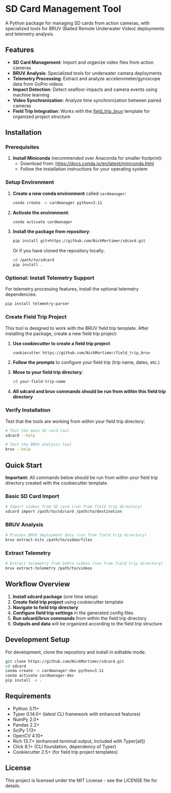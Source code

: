 # SD Card Management Tool

A Python package for managing SD cards from action cameras, with specialized tools for BRUV (Baited Remote Underwater Video) deployments and telemetry analysis.

## Features

- **SD Card Management**: Import and organize video files from action cameras
- **BRUV Analysis**: Specialized tools for underwater camera deployments
- **Telemetry Processing**: Extract and analyze accelerometer/gyroscope data from GoPro videos
- **Impact Detection**: Detect seafloor impacts and camera events using machine learning
- **Video Synchronization**: Analyze time synchronization between paired cameras
- **Field Trip Integration**: Works with the [field_trip_bruv](https://github.com/NickMortimer/field_trip_bruv) template for organized project structure

## Installation

### Prerequisites

1. **Install Miniconda** (recommended over Anaconda for smaller footprint):
   - Download from: https://docs.conda.io/en/latest/miniconda.html
   - Follow the installation instructions for your operating system

### Setup Environment

1. **Create a new conda environment** called `cardmanager`:
   ```bash
   conda create -n cardmanager python=3.11
   ```

2. **Activate the environment**:
   ```bash
   conda activate cardmanager
   ```

3. **Install the package from repository**:
   ```bash
   pip install git+https://github.com/NickMortimer/sdcard.git
   ```

   Or if you have cloned the repository locally:
   ```bash
   cd /path/to/sdcard
   pip install .
   ```

### Optional: Install Telemetry Support

For telemetry processing features, install the optional telemetry dependencies:

```bash
pip install telemetry-parser
```

### Create Field Trip Project

This tool is designed to work with the BRUV field trip template. After installing the package, create a new field trip project:

1. **Use cookiecutter to create a field trip project**:
   ```bash
   cookiecutter https://github.com/NickMortimer/field_trip_bruv
   ```

2. **Follow the prompts** to configure your field trip (trip name, dates, etc.)

3. **Move to your field trip directory**:
   ```bash
   cd your-field-trip-name
   ```

4. **All sdcard and bruv commands should be run from within this field trip directory**

### Verify Installation

Test that the tools are working from within your field trip directory:

```bash
# Test the main SD card tool
sdcard --help

# Test the BRUV analysis tool  
bruv --help
```

## Quick Start

**Important:** All commands below should be run from within your field trip directory created with the cookiecutter template.

### Basic SD Card Import
```bash
# Import videos from SD card (run from field trip directory)
sdcard import /path/to/sd/card /path/to/destination
```

### BRUV Analysis
```bash
# Process BRUV deployment data (run from field trip directory)
bruv extract-hits /path/to/video/files
```

### Extract Telemetry
```bash
# Extract telemetry from GoPro videos (run from field trip directory)
bruv extract-telemetry /path/to/videos
```

## Workflow Overview

1. **Install sdcard package** (one time setup)
2. **Create field trip project** using cookiecutter template
3. **Navigate to field trip directory**
4. **Configure field trip settings** in the generated config files
5. **Run sdcard/bruv commands** from within the field trip directory
6. **Outputs and data** will be organized according to the field trip structure

## Development Setup

For development, clone the repository and install in editable mode:

```bash
git clone https://github.com/NickMortimer/sdcard.git
cd sdcard
conda create -n cardmanager-dev python=3.11
conda activate cardmanager-dev
pip install -e .
```

## Requirements

- Python 3.11+
- Typer 0.14.0+ (latest CLI framework with enhanced features)
- NumPy 2.0+
- Pandas 2.2+
- SciPy 1.13+
- OpenCV 4.10+
- Rich 13.7+ (enhanced terminal output, included with Typer[all])
- Click 8.1+ (CLI foundation, dependency of Typer)
- Cookiecutter 2.5+ (for field trip project templates)

## License

This project is licensed under the MIT License - see the LICENSE file for details.
